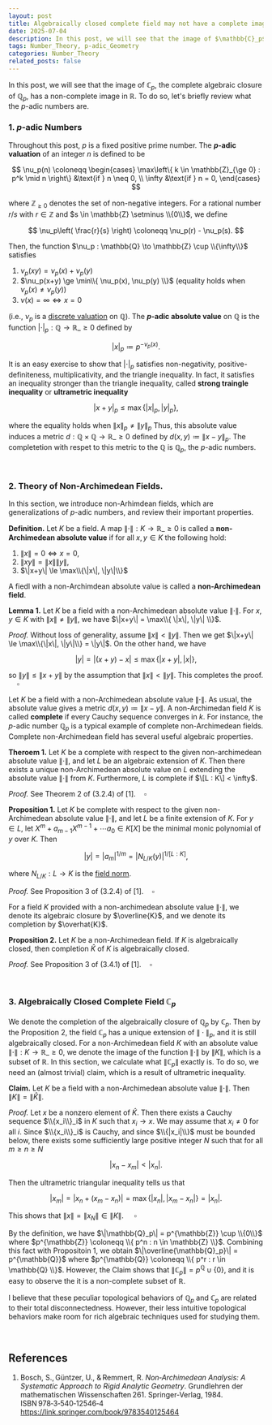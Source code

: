 ```yaml
---
layout: post
title: Algebraically closed complete field may not have a complete image in $\mathbb{R}$ under its absolute value
date: 2025-07-04
description: In this post, we will see that the image of $\mathbb{C}_p$, the complete algebraic closure of $\mathbb{Q}_p$, has a non-complete image in $\mathbb{R}$.
tags: Number_Theory, p-adic_Geometry
categories: Number_Theory
related_posts: false
---
```


In this post, we will see that the image of $\mathbb{C}_p$, the complete algebraic closure of $\mathbb{Q}_p$, has a non-complete image in $\mathbb{R}$. 
To do so, let's briefly review what the $p$-adic numbers are. 

### **1. $p$-adic Numbers** ###

Throughout this post, $p$ is a fixed positive prime number. The **$p$-adic valuation** of an integer $n$ is defined to be

$$
\nu_p(n) \coloneqq \begin{cases}
   \max\left\{ k \in \mathbb{Z}_{\ge 0} : p^k \mid n \right\} &\text{if } n \neq 0, \\
   \infty &\text{if } n = 0,
\end{cases}
$$

where $\mathbb{Z}_{\ge 0}$ denotes the set of non-negative integers.
For a rational number $r/s$ with $r \in \mathbb{Z}$ and $s \in \mathbb{Z} \setminus \\{0\\}$, we define

$$
\nu_p\left( \frac{r}{s} \right) \coloneqq \nu_p(r) - \nu_p(s).
$$

Then, the function $\nu_p : \mathbb{Q} \to \mathbb{Z} \cup \\{\infty\\}$ satisfies

1. $\nu_p(xy) = \nu_p(x) + \nu_p(y)$
2. $\nu_p(x+y) \ge \min\\{ \nu_p(x), \nu_p(y) \\}$ (equality holds when $\nu_p(x) \neq \nu_p(y)$)
3. $\nu(x) = \infty \iff x = 0$

(i.e., $\nu_p$ is a [discrete valuation](https://en.wikipedia.org/wiki/Discrete_valuation) on $\mathbb{Q}$). 
The **$p$-adic absolute value** on $\mathbb{Q}$ is the function $|\cdot|_p : \mathbb{Q} \to \mathbb{R}\_{\ge 0}$ defined by

$$
|x|_p \coloneqq p^{-\nu_p(x)}.
$$

It is an easy exercise to show that $|\cdot|_p$ satisfies non-negativity, positive-definiteness, multiplicativity, and the triangle inequality. 
In fact, it satisfies an inequality stronger than the triangle inequality, called **strong traingle inequality** or **ultrametric inequality**

$$
|x+y|_p \le \max \left\{ |x|_p, |y|_p\right\},
$$

where the equality holds when $\|x\|_p \neq \|y\|_p$ Thus, this absolute value induces a metric $d : \mathbb{Q} \times \mathbb{Q} \to \mathbb{R}\_{\ge 0}$ defined by $d(x,y)\coloneqq \|x-y\|_p$.
The completetion with respet to this metric to the $\mathbb{Q}$ is $\mathbb{Q}_p$, the $p$-adic numbers.

<br>

### **2. Theory of Non-Archimedean Fields.** ###

In this section, we introduce non-Arhimdean fields, which are generalizations of $p$-adic numbers, and review their important properties.

**Definition.** Let $K$ be a field. A map $\|\cdot\|: K \to \mathbb{R}\_{\ge 0}$ is called a **non-Archimedean absolute value** if for all $x,y \in K$ the following hold:

1. $\|x\| = 0 \iff x = 0$,
2. $\|xy\| = \|x\|\|y\|$,
3. $\|x+y\| \le \max\\{\|x\|, \|y\|\\}$

A fiedl with a non-Archimdean absolute value is called a **non-Archimedean field**.

**Lemma 1.** Let $K$ be a field with a non-Archimedean absolute value $\|\cdot\|$. For $x,y \in K$ with $\|x\| \neq \|y\|$, we have $\|x+y\| = \max\\{ \|x\|, \|y\| \\}$.

*Proof.* Without loss of generality, assume $\|x\| < \|y\|$.
Then we get $\|x+y\| \le \max\\{\|x\|, \|y\|\\} = \|y\|$.
On the other hand, we have

$$
|y| = |(x+y)-x| \le \max\{ |x+y|, |x| \},
$$

so $\|y\| \le \|x+y\|$ by the assumption that $\|x\| < \|y\|$. This completes the proof. $\quad\square$

Let $K$ be a field with a non-Archimedean absolute value $\|\cdot\|$.
As usual, the absolute value gives a metric $d(x,y) \coloneqq \|x-y\|$.
A non-Archimedan field $K$ is called **complete** if every Cauchy sequence converges in $k$.
For instance, the $p$-adic number $\mathbb{Q}_p$ is a typical example of complete non-Archimedean fields.
Complete non-Archimedean field has several useful algebraic properties.

**Theroem 1.** Let $K$ be a complete with respect to the given non-archimedean absolute value $\|\cdot\|$, and let $L$ be an algebraic extension of $K$.
Then there exists a unique non-Archimedean absolute value on $L$ extending the absolute value $\|\cdot\|$ from $K$.
Furthermore, $L$ is complete if $\[L : K\] < \infty$.

*Proof.* See Theorem 2 of (3.2.4) of [1].$\quad\square$

**Proposition 1.** Let $K$ be complete with respect to the given non-Archimedean absolute value $\|\cdot\|$, and let $L$ be a finite extension of $K$.
For $y \in L$, let $X^m + a_{m-1}X^{m-1} + \cdots a_0 \in K[X]$ be the minimal monic polynomial of $y$ over $K$. Then

$$
|y| = |a_m|^{1/m} = \left| N_{L/K}(y) \right|^{1/[L:K]},
$$

where $N_{L/K}: L \to K$ is the [field norm](https://en.wikipedia.org/wiki/Field_norm).

*Proof.* See Proposition 3 of (3.2.4) of [1].$\quad\square$

For a field $K$ provided with a non-archimedean absolute value $\|\cdot\|$, we denote its algebraic closure by $\overline{K}$, and we denote its completion by $\overhat{K}$.

**Proposition 2.** Let $K$ be a non-Archimedean field. If $K$ is algebraically closed, then completion $\widehat{K}$ of $K$ is algebraically closed.

*Proof.* See Proposition 3 of (3.4.1) of [1].$\quad\square$

<br>

### **3. Algebraically Closed Complete Field $\mathbb{C}_p$** ###

We denote the completion of the algebraically closure of $\mathbb{Q}_p$ by $\mathbb{C}_p$.
Then by the Proposition 2, the field $\mathbb{C}_p$ has a unique extension of $\|\cdot\|_p$, and it is still algebraically closed.
For a non-Archimedean field $K$ with an absolute value $\|\cdot\| : K \to \mathbb{R}\_{\ge 0}$, we denote the image of the function $\|\cdot\|$ by $\|K\|$, which is a subset of $\mathbb{R}$. In this section, we calculate what $\|\mathbb{C}_p\|$ exactly is.
To do so, we need an (almost trivial) claim, which is a result of ultrametric inequality.

**Claim.** Let $K$ be a field with a non-Archimedean absolute value $\|\cdot\|$. Then $\|K\| = \left\|\widehat{K} \right\|$.

*Proof.* Let $x$ be a nonzero element of $\widehat{K}$.
Then there exists a Cauchy sequence $\\{x_i\\}_i$ in $K$ such that $x_i \to x$.
We may assume that $x_i \neq 0$ for all $i$.
Since $\\{x_i\\}_i$ is Cauchy, and since $\\{|x_i|\\}$ must be bounded below, there exists some sufficiently large positive integer $N$ such that for all $m \ge n \ge N$ 

$$
|x_n - x_m| < |x_n|.
$$

Then the ultrametric triangular inequality tells us that

$$
|x_m| = |x_n + (x_m - x_n)| = \max\{ |x_n|, |x_m - x_n| \} = |x_n|.
$$

This shows that $\|x\| = \|x_N\| \in \|K\|$. $\quad\square$

By the definition, we have $\|\mathbb{Q}_p\| = p^{\mathbb{Z}} \cup \\{0\\}$ where $p^{\mathbb{Z}} \coloneqq \\{ p^n : n \in \mathbb{Z} \\}$.
Combining this fact with Propositoin 1, we obtain $\|\overline{\mathbb{Q}_p}\| = p^{\mathbb{Q}}$ where $p^{\mathbb{Q}} \coloneqq \\{ p^r : r \in \mathbb{Q} \\}$.
However, the Claim shows that $\|\mathbb{C}_p\| = p^{\mathbb{Q}} \cup \{0\}$, and it is easy to observe the it is a non-complete subset of $\mathbb{R}$.

I believe that these peculiar topological behaviors of $\mathbb{Q}_p$ and $\mathbb{C}_p$ are related to their total disconnectedness.
However, their less intuitive topological behaviors make room for rich algebraic techniques used for studying them.

<br>

## **References**
1. Bosch, S., Güntzer, U., & Remmert, R. *Non‑Archimedean Analysis: A Systematic Approach to Rigid Analytic Geometry*. Grundlehren der mathematischen Wissenschaften 261. Springer‑Verlag, 1984. ISBN 978‑3‑540‑12546‑4 <https://link.springer.com/book/9783540125464>



<script src="https://giscus.app/client.js"
        data-repo="ijhlee0511/ijhlee0511.github.io"
        data-repo-id="R_kgDOJqjmWQ"
        data-category="General"
        data-category-id="DIC_kwDOJqjmWc4CX-qZ"
        data-mapping="title"
        data-strict="1"
        data-reactions-enabled="1"
        data-emit-metadata="0"
        data-input-position="bottom"
        data-theme="preferred_color_scheme"
        data-lang="en"
        crossorigin="anonymous"
        async>
</script>